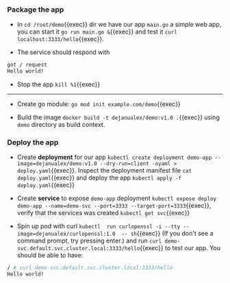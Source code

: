 
### Package the app

* In `cd /root/demo`{{exec}}  dir we have our app `main.go` a simple web app, you can start it `go run main.go &`{{exec}} and test it
`curl localhost:3333/hello`{{exec}}.

* The service should respond with
```bash
got / request
Hello world!
```
* Stop the app `kill %1`{{exec}}

<hr>

* Create go module: `go mod init example.com/demo`{{exec}} 

* Build the image `docker build -t dejanualex/demo:v1.0 .`{{exec}} using `demo` directory as build context.


### Deploy the app

* Create **deployment** for our app `kubectl create deployment demo-app --image=dejanualex/demo:v1.0 --dry-run=client -oyaml > deploy.yaml`{{exec}}.
Inspect the deployment manifest file `cat deploy.yaml`{{exec}} and deploy the app `kubectl apply -f deploy.yaml`{{exec}}

* Create **service** to expose `demo-app` deployment `kubectl expose deploy demo-app --name=demo-svc --port=3333 --target-port=3333`{{exec}}, verify that the services was created `kubectl get svc`{{exec}}

* Spin up pod with curl `kubectl  run curlopenssl -i --tty --image=dejanualex/curlopenssl:1.0  -- sh`{{exec}} (If you don't see a command prompt, try pressing enter.) and run `curl demo-svc.default.svc.cluster.local:3333/hello`{{exec}} to test our app. You should be able to have:

```bash
/ # curl demo-svc.default.svc.cluster.local:3333/hello
Hello world!
```